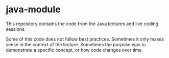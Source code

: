 # java-module

This repository contains the code from the Java lectures and live coding sessions.

Some of this code does not follow best practices. Sometimes it only makes sense in the context of the lecture. Sometimes the purpose was to demonstrate a specific concept, or how code changes over time.
